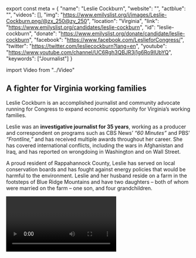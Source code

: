 export const meta = {
  "name": "Leslie Cockburn",
  "website": "",
  "actblue": "",
  "videos": [],
  "img": "https://www.emilyslist.org/i/images/Leslie-Cockburn.png/@zx_250@zy_250",
  "location": "Virginia",
  "link": "https://www.emilyslist.org/candidates/leslie-cockburn",
  "id": "leslie-cockburn",
  "donate": "https://www.emilyslist.org/donate/candidate/leslie-cockburn",
  "facebook": "https://www.facebook.com/LeslieforCongress/",
  "twitter": "https://twitter.com/lesliecockburn?lang=en",
  "youtube": "https://www.youtube.com/channel/UC6Rgh3QBJR3j1g6Ro9IUbYQ",
  "keywords": ["Journalist"]
}

import Video from "../Video"

## A fighter for Virginia working families

Leslie Cockburn is an accomplished journalist and community advocate running for Congress to expand economic opportunity for Virginia’s working families.

Leslie was an **investigative journalist for 35 years**, working as a producer and correspondent on programs such as CBS News’ _“60 Minutes”_ and PBS’ _“Frontline,”_ and has received multiple awards throughout her career. She has covered international conflicts, including the wars in Afghanistan and Iraq, and has reported on wrongdoing in Washington and on Wall Street.

A proud resident of Rappahannock County, Leslie has served on local conservation boards and has fought against energy policies that would be harmful to the environment. Leslie and her husband reside on a farm in the footsteps of Blue Ridge Mountains and have two daughters – both of whom were married on the farm – one son, and four grandchildren.

<Video id="djmxFCXXIJw" />

## A champion for expanding economic opportunity and protecting the environment

Leslie is running for office because she feels as though she can “actually do something in Congress about the acute need for environmental protection, health care, transportation, opioid treatment, criminal justice, and the starved public schools.” She is determined to expand economic opportunities for working families and protect the environment for future generations.

Leslie wants to be a voice in Washington for the women, children, and senior citizens of Virginia whose needs are overlooked. “At that office on Capitol Hill, what we need to do is not only kick the door open, but take the door right off the hinges so that people in Henry County can come up there and always have access to their congressperson,” she has said.

Leslie has spent her career holding government officials accountable to the people they serve, and plans to do the same when elected to office.


<Video id="irp50NdxH1w" />
